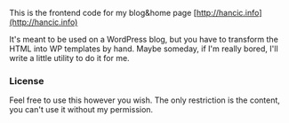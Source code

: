 This is the frontend code for my blog&home page [http://hancic.info](http://hancic.info)

It's meant to be used on a WordPress blog, but you have to transform the HTML into WP templates by hand. Maybe someday, if I'm really bored, I'll write a little utility to do it for me.

### License
Feel free to use this however you wish. The only restriction is the content, you can't use it without my permission.